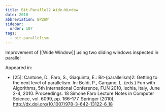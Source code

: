 ```yaml
---
title: Bit-Parallel2 Wide-Window
date: 2010
abbreviation: BP2WW
sidebar:
  order: 107
tags:
  - bit-parallelism
---
```


Improvement of [[Wide Window]] using two sliding windows inspected in parallel

Appeared in:

- [25]: Cantone, D., Faro, S., Giaquinta, E.: Bit-(parallelism)2: Getting to the next level of parallelism. In: Boldi, P., Gargano, L. (eds.) Fun with Algorithms, 5th International Conference, FUN 2010, Ischia, Italy, June 2-4, 2010. Proceedings. 18 Simone Faro Lecture Notes in Computer Science, vol. 6099, pp. 166–177. Springer (2010), http://dx.doi.org/10.1007/978-3-642-13122-6_18
